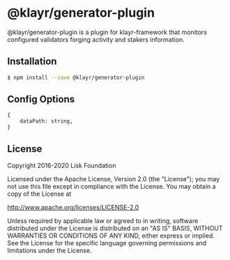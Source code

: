 # @klayr/generator-plugin

@klayr/generator-plugin is a plugin for klayr-framework that monitors configured validators forging activity and stakers information.

## Installation

```sh
$ npm install --save @klayr/generator-plugin
```

## Config Options

```
{
	dataPath: string,
}
```

## License

Copyright 2016-2020 Lisk Foundation

Licensed under the Apache License, Version 2.0 (the "License");
you may not use this file except in compliance with the License.
You may obtain a copy of the License at

http://www.apache.org/licenses/LICENSE-2.0

Unless required by applicable law or agreed to in writing, software
distributed under the License is distributed on an "AS IS" BASIS,
WITHOUT WARRANTIES OR CONDITIONS OF ANY KIND, either express or implied.
See the License for the specific language governing permissions and
limitations under the License.

[klayr core github]: https://github.com/Klayrhq/klayr
[klayr documentation site]: https://klayr.xyz/documentation/klayr-sdk/references/klayr-framework/generator-plugin.html
